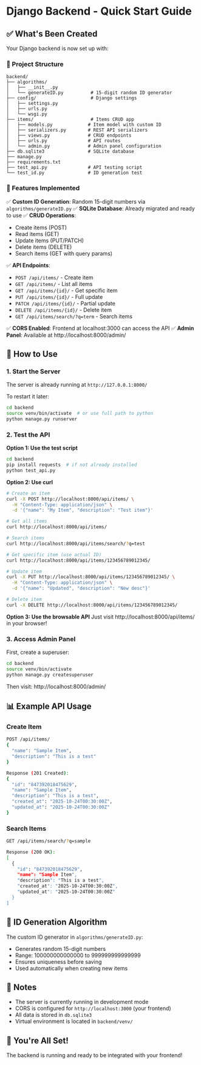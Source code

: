 # Django Backend - Quick Start Guide

## ✅ What's Been Created

Your Django backend is now set up with:

### 📁 Project Structure
```
backend/
├── algorithms/
│   ├── __init__.py
│   └── generateID.py          # 15-digit random ID generator
├── config/                    # Django settings
│   ├── settings.py
│   ├── urls.py
│   └── wsgi.py
├── items/                     # Items CRUD app
│   ├── models.py             # Item model with custom ID
│   ├── serializers.py        # REST API serializers
│   ├── views.py              # CRUD endpoints
│   ├── urls.py               # API routes
│   └── admin.py              # Admin panel configuration
├── db.sqlite3                # SQLite database
├── manage.py
├── requirements.txt
├── test_api.py               # API testing script
└── test_id.py                # ID generation test
```

### 🎯 Features Implemented

✅ **Custom ID Generation**: Random 15-digit numbers via `algorithms/generateID.py`
✅ **SQLite Database**: Already migrated and ready to use
✅ **CRUD Operations**:
   - Create items (POST)
   - Read items (GET)
   - Update items (PUT/PATCH)
   - Delete items (DELETE)
   - Search items (GET with query params)

✅ **API Endpoints**:
   - `POST /api/items/` - Create item
   - `GET /api/items/` - List all items
   - `GET /api/items/{id}/` - Get specific item
   - `PUT /api/items/{id}/` - Full update
   - `PATCH /api/items/{id}/` - Partial update
   - `DELETE /api/items/{id}/` - Delete item
   - `GET /api/items/search/?q=term` - Search items

✅ **CORS Enabled**: Frontend at localhost:3000 can access the API
✅ **Admin Panel**: Available at http://localhost:8000/admin/

## 🚀 How to Use

### 1. Start the Server
The server is already running at `http://127.0.0.1:8000/`

To restart it later:
```bash
cd backend
source venv/bin/activate  # or use full path to python
python manage.py runserver
```

### 2. Test the API

**Option 1: Use the test script**
```bash
cd backend
pip install requests  # if not already installed
python test_api.py
```

**Option 2: Use curl**
```bash
# Create an item
curl -X POST http://localhost:8000/api/items/ \
  -H "Content-Type: application/json" \
  -d '{"name": "My Item", "description": "Test item"}'

# Get all items
curl http://localhost:8000/api/items/

# Search items
curl http://localhost:8000/api/items/search/?q=test

# Get specific item (use actual ID)
curl http://localhost:8000/api/items/123456789012345/

# Update item
curl -X PUT http://localhost:8000/api/items/123456789012345/ \
  -H "Content-Type: application/json" \
  -d '{"name": "Updated", "description": "New desc"}'

# Delete item
curl -X DELETE http://localhost:8000/api/items/123456789012345/
```

**Option 3: Use the browsable API**
Just visit http://localhost:8000/api/items/ in your browser!

### 3. Access Admin Panel

First, create a superuser:
```bash
cd backend
source venv/bin/activate
python manage.py createsuperuser
```

Then visit: http://localhost:8000/admin/

## 📊 Example API Usage

### Create Item
```bash
POST /api/items/
{
  "name": "Sample Item",
  "description": "This is a test"
}

Response (201 Created):
{
  "id": "847392018475629",
  "name": "Sample Item",
  "description": "This is a test",
  "created_at": "2025-10-24T00:30:00Z",
  "updated_at": "2025-10-24T00:30:00Z"
}
```

### Search Items
```bash
GET /api/items/search/?q=sample

Response (200 OK):
[
  {
    "id": "847392018475629",
    "name": "Sample Item",
    "description": "This is a test",
    "created_at": "2025-10-24T00:30:00Z",
    "updated_at": "2025-10-24T00:30:00Z"
  }
]
```

## 🔧 ID Generation Algorithm

The custom ID generator in `algorithms/generateID.py`:
- Generates random 15-digit numbers
- Range: 100000000000000 to 999999999999999
- Ensures uniqueness before saving
- Used automatically when creating new items

## 📝 Notes

- The server is currently running in development mode
- CORS is configured for `http://localhost:3000` (your frontend)
- All data is stored in `db.sqlite3`
- Virtual environment is located in `backend/venv/`

## 🎉 You're All Set!

The backend is running and ready to be integrated with your frontend!
